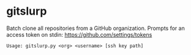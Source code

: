 gitslurp
====

Batch clone all repositories from a GitHub organization. Prompts for an access token on stdin: https://github.com/settings/tokens

    Usage: gitslurp.py <org> <username> [ssh key path]
